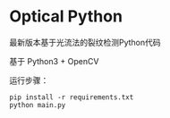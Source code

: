 ﻿# Optical Python 

最新版本基于光流法的裂纹检测Python代码

基于 Python3 + OpenCV

运行步骤：

    pip install -r requirements.txt
    python main.py